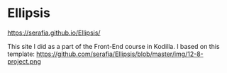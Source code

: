 # Ellipsis

 https://serafia.github.io/Ellipsis/
 
 This site I did as a part of the Front-End course in Kodilla. I based on this template:
 https://github.com/serafia/Ellipsis/blob/master/img/12-8-project.png
